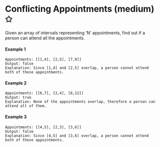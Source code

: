 # Conflicting Appointments (medium) ✩

Given an array of intervals representing ‘N’ appointments, 
find out if a person can attend all the appointments.


#### Example 1
```
Appointments: [[1,4], [2,5], [7,9]]
Output: false
Explanation: Since [1,4] and [2,5] overlap, a person cannot attend both of these appointments.
```

#### Example 2
```
Appointments: [[6,7], [2,4], [8,12]]
Output: true
Explanation: None of the appointments overlap, therefore a person can attend all of them.
```


#### Example 3
```
Appointments: [[4,5], [2,3], [3,6]]
Output: false
Explanation: Since [4,5] and [3,6] overlap, a person cannot attend both of these appointments.
```